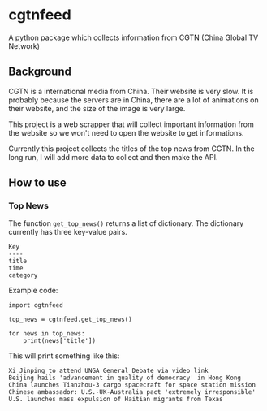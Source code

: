 # cgtnfeed

A python package which collects information from CGTN (China Global TV Network)

## Background

CGTN is a international media from China. Their website is very slow. It is probably because the servers are in China,
there are a lot of animations on their website, and the size of the image is very large.

This project is a web scrapper that will collect important information from the website so we won't need to open the
website to get informations.

Currently this project collects the titles of the top news from CGTN. In the long run, I will add more data to collect
and then make the API.

## How to use

### Top News

The function `get_top_news()` returns a list of dictionary. The dictionary currently has 
three key-value pairs.
```
Key
----
title
time
category
```
Example code:
```
import cgtnfeed

top_news = cgtnfeed.get_top_news()

for news in top_news:
    print(news['title'])
```
This will print something like this:
```
Xi Jinping to attend UNGA General Debate via video link
Beijing hails 'advancement in quality of democracy' in Hong Kong
China launches Tianzhou-3 cargo spacecraft for space station mission
Chinese ambassador: U.S.-UK-Australia pact 'extremely irresponsible'
U.S. launches mass expulsion of Haitian migrants from Texas
```